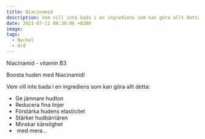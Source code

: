 ```yaml
---
title: Niacinamid
description: Vem vill inte bada i en ingrediens som kan göra allt detta?
date: 2021-07-11 08:39:06 +0200
image:
tags:
  - Nyckel
  - Ord
---
```

Niacinamid - vitamin B3

Boosta huden med Niacinamid\!

Vem vill inte bada i en ingrediens som kan göra allt detta:

* Ge jämnare hudton
* Reducera fina linjer
* Förstärka hudens elasticitet
* Stärker hudbärriären
* Minskar känslighet
* &nbsp;med mera...

&nbsp;

